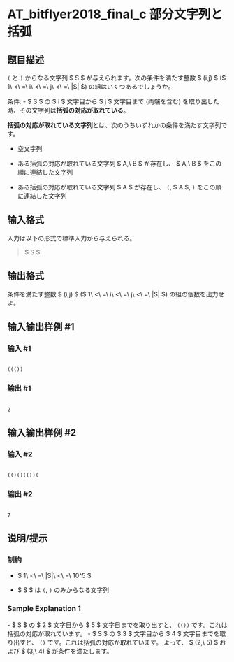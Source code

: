 # AT_bitflyer2018_final_c 部分文字列と括弧

## 题目描述

[problemUrl]: https://atcoder.jp/contests/bitflyer2018-final/tasks/bitflyer2018_final_c

`(` と `)` からなる文字列 $ S $ が与えられます。次の条件を満たす整数 $ (i,j) $ ($ 1\ <\ =\ i\ <\ =\ j\ <\ =\ |S| $) の組はいくつあるでしょうか。

条件: - $ S $ の $ i $ 文字目から $ j $ 文字目まで (両端を含む) を取り出した時、その文字列は**括弧の対応が取れている**。

**括弧の対応が取れている文字列**とは、次のうちいずれかの条件を満たす文字列です。

- 空文字列
- ある括弧の対応が取れている文字列 $ A,\ B $ が存在し、 $ A,\ B $ をこの順に連結した文字列
- ある括弧の対応が取れている文字列 $ A $ が存在し、 `(`, $ A $, `)` をこの順に連結した文字列

## 输入格式

入力は以下の形式で標準入力から与えられる。

> $ S $

## 输出格式

条件を満たす整数 $ (i,j) $ ($ 1\ <\ =\ i\ <\ =\ j\ <\ =\ |S| $) の組の個数を出力せよ。

## 输入输出样例 #1

### 输入 #1

```
((())
```

### 输出 #1

```
2
```

## 输入输出样例 #2

### 输入 #2

```
(()()(())(
```

### 输出 #2

```
7
```

## 说明/提示

### 制約

- $ 1\ <\ =\ |S|\ <\ =\ 10^5 $
- $ S $ は `(`, `)` のみからなる文字列

### Sample Explanation 1

\- $ S $ の $ 2 $ 文字目から $ 5 $ 文字目までを取り出すと、 `(())` です。これは括弧の対応が取れています。 - $ S $ の $ 3 $ 文字目から $ 4 $ 文字目までを取り出すと、 `()` です。これは括弧の対応が取れています。 よって、 $ (2,\ 5) $ および $ (3,\ 4) $ が条件を満たします。